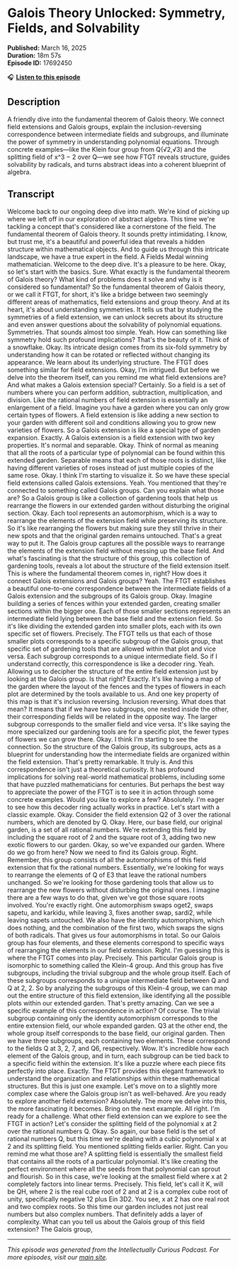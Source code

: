 # Galois Theory Unlocked: Symmetry, Fields, and Solvability

**Published:** March 16, 2025  
**Duration:** 18m 57s  
**Episode ID:** 17692450

🎧 **[Listen to this episode](https://intellectuallycurious.buzzsprout.com/2529712/episodes/17692450-galois-theory-unlocked-symmetry-fields-and-solvability)**

## Description

A friendly dive into the fundamental theorem of Galois theory. We connect field extensions and Galois groups, explain the inclusion-reversing correspondence between intermediate fields and subgroups, and illuminate the power of symmetry in understanding polynomial equations. Through concrete examples—like the Klein four group from Q(√2,√3) and the splitting field of x^3 − 2 over Q—we see how FTGT reveals structure, guides solvability by radicals, and turns abstract ideas into a coherent blueprint of algebra.

## Transcript

Welcome back to our ongoing deep dive into math. We're kind of picking up where we left off in our exploration of abstract algebra. This time we're tackling a concept that's considered like a cornerstone of the field. The fundamental theorem of Galois theory. It sounds pretty intimidating. I know, but trust me, it's a beautiful and powerful idea that reveals a hidden structure within mathematical objects. And to guide us through this intricate landscape, we have a true expert in the field. A Fields Medal winning mathematician. Welcome to the deep dive. It's a pleasure to be here. Okay, so let's start with the basics. Sure. What exactly is the fundamental theorem of Galois theory? What kind of problems does it solve and why is it considered so fundamental? So the fundamental theorem of Galois theory, or we call it FTGT, for short, it's like a bridge between two seemingly different areas of mathematics, field extensions and group theory. And at its heart, it's about understanding symmetries. It tells us that by studying the symmetries of a field extension, we can unlock secrets about its structure and even answer questions about the solvability of polynomial equations. Symmetries. That sounds almost too simple. Yeah. How can something like symmetry hold such profound implications? That's the beauty of it. Think of a snowflake. Okay. Its intricate design comes from its six-fold symmetry by understanding how it can be rotated or reflected without changing its appearance. We learn about its underlying structure. The FTGT does something similar for field extensions. Okay, I'm intrigued. But before we delve into the theorem itself, can you remind me what field extensions are? And what makes a Galois extension special? Certainly. So a field is a set of numbers where you can perform addition, subtraction, multiplication, and division. Like the rational numbers of field extension is essentially an enlargement of a field. Imagine you have a garden where you can only grow certain types of flowers. A field extension is like adding a new section to your garden with different soil and conditions allowing you to grow new varieties of flowers. So a Galois extension is like a special type of garden expansion. Exactly. A Galois extension is a field extension with two key properties. It's normal and separable. Okay. Think of normal as meaning that all the roots of a particular type of polynomial can be found within this extended garden. Separable means that each of those roots is distinct, like having different varieties of roses instead of just multiple copies of the same rose. Okay. I think I'm starting to visualize it. So we have these special field extensions called Galois extensions. Yeah. You mentioned that they're connected to something called Galois groups. Can you explain what those are? So a Galois group is like a collection of gardening tools that help us rearrange the flowers in our extended garden without disturbing the original section. Okay. Each tool represents an automorphism, which is a way to rearrange the elements of the extension field while preserving its structure. So it's like rearranging the flowers but making sure they still thrive in their new spots and that the original garden remains untouched. That's a great way to put it. The Galois group captures all the possible ways to rearrange the elements of the extension field without messing up the base field. And what's fascinating is that the structure of this group, this collection of gardening tools, reveals a lot about the structure of the field extension itself. This is where the fundamental theorem comes in, right? How does it connect Galois extensions and Galois groups? Yeah. The FTGT establishes a beautiful one-to-one correspondence between the intermediate fields of a Galois extension and the subgroups of its Galois group. Okay. Imagine building a series of fences within your extended garden, creating smaller sections within the bigger one. Each of those smaller sections represents an intermediate field lying between the base field and the extension field. So it's like dividing the extended garden into smaller plots, each with its own specific set of flowers. Precisely. The FTGT tells us that each of those smaller plots corresponds to a specific subgroup of the Galois group, that specific set of gardening tools that are allowed within that plot and vice versa. Each subgroup corresponds to a unique intermediate field. So if I understand correctly, this correspondence is like a decoder ring. Yeah. Allowing us to decipher the structure of the entire field extension just by looking at the Galois group. Is that right? Exactly. It's like having a map of the garden where the layout of the fences and the types of flowers in each plot are determined by the tools available to us. And one key property of this map is that it's inclusion reversing. Inclusion reversing. What does that mean? It means that if we have two subgroups, one nested inside the other, their corresponding fields will be related in the opposite way. The larger subgroup corresponds to the smaller field and vice versa. It's like saying the more specialized our gardening tools are for a specific plot, the fewer types of flowers we can grow there. Okay. I think I'm starting to see the connection. So the structure of the Galois group, its subgroups, acts as a blueprint for understanding how the intermediate fields are organized within the field extension. That's pretty remarkable. It truly is. And this correspondence isn't just a theoretical curiosity. It has profound implications for solving real-world mathematical problems, including some that have puzzled mathematicians for centuries. But perhaps the best way to appreciate the power of the FTGT is to see it in action through some concrete examples. Would you like to explore a few? Absolutely. I'm eager to see how this decoder ring actually works in practice. Let's start with a classic example. Okay. Consider the field extension Q2 of 3 over the rational numbers, which are denoted by Q. Okay. Here, our base field, our original garden, is a set of all rational numbers. We're extending this field by including the square root of 2 and the square root of 3, adding two new exotic flowers to our garden. Okay, so we've expanded our garden. Where do we go from here? Now we need to find its Galois group. Right. Remember, this group consists of all the automorphisms of this field extension that fix the rational numbers. Essentially, we're looking for ways to rearrange the elements of Q of E3 that leave the rational numbers unchanged. So we're looking for those gardening tools that allow us to rearrange the new flowers without disturbing the original ones. I imagine there are a few ways to do that, given we've got those square roots involved. You're exactly right. One automorphism swaps oget2, swaps sapetu, and karkidu, while leaving 3, fixes another swap, sardi2, while leaving sapets untouched. We also have the identity automorphism, which does nothing, and the combination of the first two, which swaps the signs of both radicals. That gives us four automorphisms in total. So our Galois group has four elements, and these elements correspond to specific ways of rearranging the elements in our field extension. Right. I'm guessing this is where the FTGT comes into play. Precisely. This particular Galois group is isomorphic to something called the Klein-4 group. And this group has five subgroups, including the trivial subgroup and the whole group itself. Each of these subgroups corresponds to a unique intermediate field between Q and Q at 2, 2. So by analyzing the subgroups of this Klein-4 group, we can map out the entire structure of this field extension, like identifying all the possible plots within our extended garden. That's pretty amazing. Can we see a specific example of this correspondence in action? Of course. The trivial subgroup containing only the identity automorphism corresponds to the entire extension field, our whole expanded garden. Q3 at the other end, the whole group itself corresponds to the base field, our original garden. Then we have three subgroups, each containing two elements. These correspond to the fields Q at 3, 2, 7, and Q6, respectively. Wow. It's incredible how each element of the Galois group, and in turn, each subgroup can be tied back to a specific field within the extension. It's like a puzzle where each piece fits perfectly into place. Exactly. The FTGT provides this elegant framework to understand the organization and relationships within these mathematical structures. But this is just one example. Let's move on to a slightly more complex case where the Galois group isn't as well-behaved. Are you ready to explore another field extension? Absolutely. The more we delve into this, the more fascinating it becomes. Bring on the next example. All right. I'm ready for a challenge. What other field extension can we explore to see the FTGT in action? Let's consider the splitting field of the polynomial x at 2 over the rational numbers Q. Okay. So again, our base field is the set of rational numbers Q, but this time we're dealing with a cubic polynomial x at 2 and its splitting field. You mentioned splitting fields earlier. Right. Can you remind me what those are? A splitting field is essentially the smallest field that contains all the roots of a particular polynomial. It's like creating the perfect environment where all the seeds from that polynomial can sprout and flourish. So in this case, we're looking at the smallest field where x at 2 completely factors into linear terms. Precisely. This field, let's call it K, will be QH, where 2 is the real cube root of 2 and at 2 is a complex cube root of unity, specifically negative 12 plus Ein 3D2. You see, x at 2 has one real root and two complex roots. So this time our garden includes not just real numbers but also complex numbers. That definitely adds a layer of complexity. What can you tell us about the Galois group of this field extension? The Galois group,

---
*This episode was generated from the Intellectually Curious Podcast. For more episodes, visit our [main site](https://intellectuallycurious.buzzsprout.com).*
